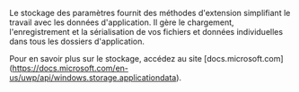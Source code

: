 ﻿Le stockage des paramètres fournit des méthodes d'extension simplifiant le travail avec les données d'application. Il gère le chargement, l'enregistrement et la sérialisation de vos fichiers et données individuelles dans tous les dossiers d'application.

Pour en savoir plus sur le stockage, accédez au site [docs.microsoft.com] (https://docs.microsoft.com/en-us/uwp/api/windows.storage.applicationdata).
